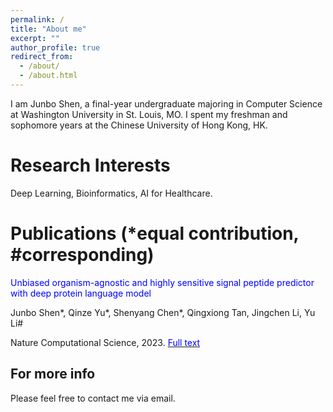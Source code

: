 ```yaml
---
permalink: /
title: "About me"
excerpt: ""
author_profile: true
redirect_from: 
  - /about/
  - /about.html
---
```


I am Junbo Shen, a final-year undergraduate majoring in Computer Science at Washington University in St. Louis, MO. I spent my freshman and sophomore years at the Chinese University of Hong Kong, HK.

Research Interests
======
Deep Learning, Bioinformatics, AI for Healthcare.

Publications (*equal contribution, #corresponding)
======
<span style="color:blue;">Unbiased organism-agnostic and highly sensitive signal peptide predictor with deep protein language model </span>

Junbo Shen*, Qinze Yu*, Shenyang Chen*, Qingxiong Tan, Jingchen Li, Yu Li#  

Nature Computational Science, 2023. [<span style="color:blue;">Full text </span>](https://rdcu.be/dtupB)

For more info
------
Please feel free to contact me via email.
